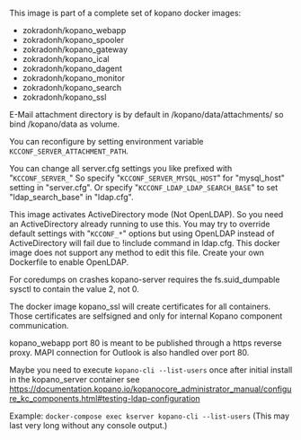 
This image is part of a complete set of kopano docker images:
* zokradonh/kopano_webapp
* zokradonh/kopano_spooler
* zokradonh/kopano_gateway
* zokradonh/kopano_ical
* zokradonh/kopano_dagent
* zokradonh/kopano_monitor
* zokradonh/kopano_search
* zokradonh/kopano_ssl

E-Mail attachment directory is by default in /kopano/data/attachments/ so bind /kopano/data as volume.

You can reconfigure by setting environment variable `KCCONF_SERVER_ATTACHMENT_PATH`.

You can change all server.cfg settings you like prefixed with "`KCCONF_SERVER_`"
So specify "`KCCONF_SERVER_MYSQL_HOST`" for "mysql\_host" setting in "server.cfg".
Or specify "`KCCONF_LDAP_LDAP_SEARCH_BASE`" to set "ldap\_search_base" in "ldap.cfg".

This image activates ActiveDirectory mode (Not OpenLDAP).
So you need an ActiveDirectory already running to use this.
You may try to override default settings with "`KCCONF_*`" options but using OpenLDAP instead of ActiveDirectory will fail due to !include command in ldap.cfg. This docker image does not support any method to edit this file. Create your own Dockerfile to enable OpenLDAP.

For coredumps on crashes kopano-server requires the fs.suid_dumpable sysctl to contain the value 2, not 0.

The docker image kopano_ssl will create certificates for all containers. Those certificates are selfsigned and only for internal Kopano component communication.

kopano_webapp port 80 is meant to be published through a https reverse proxy. MAPI connection for Outlook is also handled over port 80.

Maybe you need to execute `kopano-cli --list-users` once after initial install in the kopano_server container
see https://documentation.kopano.io/kopanocore_administrator_manual/configure_kc_components.html#testing-ldap-configuration

Example:
`docker-compose exec kserver kopano-cli --list-users` (This may last very long without any console output.)